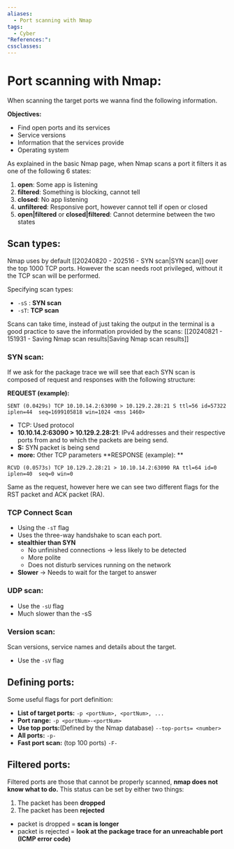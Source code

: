 ```yaml
---
aliases:
  - Port scanning with Nmap
tags:
  - Cyber
"References:": 
cssclasses:
---
```

# Port scanning with Nmap:
When scanning the target ports we wanna find the following information.

**Objectives:**
+ Find open ports and its services
+ Service versions
+ Information that the services provide
+ Operating system

As explained in the basic Nmap page, when Nmap scans a port it filters it as one of the following 6 states: 
1. **open**: Some app is listening
2. **filtered**: Something is blocking, cannot tell
3. **closed**: No app listening
4. **unfiltered**: Responsive port, however cannot tell if open or closed
5. **open|filtered** or **closed|filtered**: Cannot determine between the two states
## Scan types:
Nmap uses by default [[20240820 - 202516 - SYN scan|SYN scan]] over the top 1000 TCP ports. However the scan needs root privileged, without it the TCP scan will be performed.

Specifying scan types: 
+ `-sS` : **SYN scan**
+ `-sT`: **TCP scan**

Scans can take time, instead of just taking the output in the terminal is a good practice to save the information provided by the scans: [[20240821 - 151931 - Saving Nmap scan results|Saving Nmap scan results]]
### SYN scan: 
If we ask for the package trace we will see that each SYN scan is composed of request and responses with the following structure: 

**REQUEST (example):**
```shell
SENT (0.0429s) TCP 10.10.14.2:63090 > 10.129.2.28:21 S ttl=56 id=57322 iplen=44  seq=1699105818 win=1024 <mss 1460>
```
+ TCP: Used protocol
+ **10.10.14.2:63090 > 10.129.2.28:21**: IPv4 addresses and their respective ports from and to which the packets are being send.
+ **S:** SYN packet is being send
+ **more:** Other TCP parameters
**RESPONSE (example): **
```shell
RCVD (0.0573s) TCP 10.129.2.28:21 > 10.10.14.2:63090 RA ttl=64 id=0 iplen=40  seq=0 win=0
```

Same as the request, however here we can see two different flags for the RST packet and ACK packet (RA).

### TCP Connect Scan
+ Using the `-sT` flag
+ Uses the three-way handshake to scan each port.
+ **stealthier than SYN**
	+ No unfinished connections → less likely to be detected
	+ More polite 
	+ Does not disturb services running on the network
+ **Slower** → Needs to wait for the target to answer
### UDP scan: 
+ Use the `-sU` flag
+ Much slower than the -sS
### Version scan: 
Scan versions, service names and details about the target. 
+ Use the `-sV` flag

## Defining ports: 
Some useful flags for port definition: 
+ **List of target ports:** `-p <portNum>, <portNum>, ...`
+ **Port range:** `-p <portNum>-<portNum>`
+ **Use top ports:**(Defined by the Nmap database) `--top-ports= <number>` 
+ **All ports:** `-p-`
+ **Fast port scan:** (top 100 ports) `-F-` 
## Filtered ports: 
Filtered ports are those that cannot be properly scanned, **nmap does not know what to do.** 
This status can be set by either two things: 
1. The packet has been **dropped**
2. The packet has been **rejected**

+ packet is dropped = **scan is longer**
+ packet is rejected = **look at the package trace for an unreachable port (ICMP error code)**
